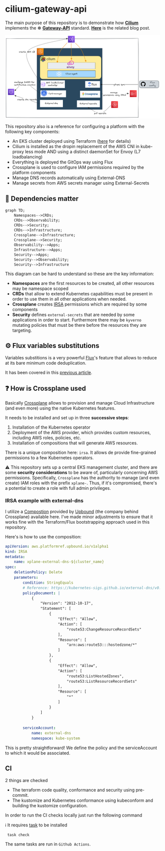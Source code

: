 # cilium-gateway-api

The main purpose of this repository is to demonstrate how [**Cilium**](https://cilium.io/) implements the ☸ [**Gateway-API**](https://gateway-api.sigs.k8s.io/) standard. [**Here**](https://blog.ogenki.io/) is the related blog post.

![overview](.assets/cilium-gateway-api.png)

This repository also is a reference for configuring a platform with the following key components:

* An EKS cluster deployed using Terraform ([here](./terraform/eks/README.md) for details)
* Cilium is installed as the dropin replacement of the AWS CNI in kube-proxy less mode AND using a distinct daemonSet for Envoy (L7 loadbalancing)
* Everything is deployed the GitOps way using Flux
* Crossplane is used to configure IAM permissions required by the platform components
* Manage DNS records automatically using External-DNS
* Manage secrets from AWS secrets manager using External-Secrets

## 🔄 Dependencies matter

```mermaid
graph TD;
    Namespaces-->CRDs;
    CRDs-->Observability;
    CRDs-->Security;
    CRDs-->Infrastructure;
    Crossplane-->Infrastructure;
    Crossplane-->Security;
    Observability-->Apps;
    Infrastructure-->Apps;
    Security-->Apps;
    Security-->Observability;
    Security-->Infrastructure
```

This diagram can be hard to understand so these are the key information:

* **Namespaces** are the first resources to be created, all other resources may be namespace scoped
* **CRDs** that allow to extend Kubernetes capabilities must be present in order to use them in all other applications when needed.
* **Crossplane** creates [IRSA](https://docs.aws.amazon.com/emr/latest/EMR-on-EKS-DevelopmentGuide/setting-up-enable-IAM.html) permissions which are required by some components
* **Security** defines `external-secrets` that are needed by some applications in order to start. Furthermore there may be `kyverno` mutating policies that must be there before the resources they are targeting.

## ⚙️ Flux variables substitutions

Variables substitions is a very powerful [Flux](https://fluxcd.io/)'s feature that allows to reduce at its bare minimum code deduplication.

It has been covered in this [previous article](http://localhost:1313/post/terraform-controller/#-focus-on-key-features-of-flux).

## ❓ How is Crossplane used

Basically [Crossplane](https://www.crossplane.io/) allows to provision and manage Cloud Infrastructure (and even more) using the native Kubernetes features.

It needs to be installed and set up in three **successive steps**:

1. Installation of the Kubernetes operator
2. Deployment of the AWS provider, which provides custom resources, including AWS roles, policies, etc.
3. Installation of compositions that will generate AWS resources.

There is a unique composition here: `irsa`. It allows de provide fine-grained permissions to a few Kubernetes operators.

⚠️ This repository sets up a central EKS management cluster, and there are some **security considerations** to be aware of, particularly concerning AWS permissions. Specifically, `Crossplane` has the authority to manage (and even create) IAM roles with the prefix `xplane-`. Thus, if it's compromised, there's a potential to create a role with full admin privileges.

### IRSA example with external-dns

I utilize a [Compostion](https://docs.crossplane.io/v1.13/concepts/compositions/) provided by [Upbound](https://www.upbound.io/) (the company behind Crossplane) available here. I've made minor adjustments to ensure that it works fine with the Terraform/Flux bootstrapping approach used in this repository.

Here's is how to use the composition:

```yaml
apiVersion: aws.platformref.upbound.io/v1alpha1
kind: IRSA
metadata:
    name: xplane-external-dns-${cluster_name}
spec:
    deletionPolicy: Delete
    parameters:
        condition: StringEquals
        # Reference: https://kubernetes-sigs.github.io/external-dns/v0.13.4/tutorials/aws/#iam-policy
        policyDocument: |
            {
                "Version": "2012-10-17",
                "Statement": [
                    {
                        "Effect": "Allow",
                        "Action": [
                            "route53:ChangeResourceRecordSets"
                        ],
                        "Resource": [
                            "arn:aws:route53:::hostedzone/*"
                        ]
                    },
                    {
                        "Effect": "Allow",
                        "Action": [
                            "route53:ListHostedZones",
                            "route53:ListResourceRecordSets"
                        ],
                        "Resource": [
                            "*"
                        ]
                    }
                ]
            }

        serviceAccount:
            name: external-dns
            namespace: kube-system
```

This is pretty straightforward! We define the policy and the serviceAccount to which it would be associated.

## CI

2 things are checked
* The terraform code quality, conformance and security using pre-commit.
* The kustomize and Kubernetes conformance using kubeconform and building the kustomize configuration.

In order to run the CI checks locally just run the following command

ℹ️ It requires [task](https://taskfile.dev/installation/) to be installed

```console
 task check
```

The same tasks are run in `Github Actions`.